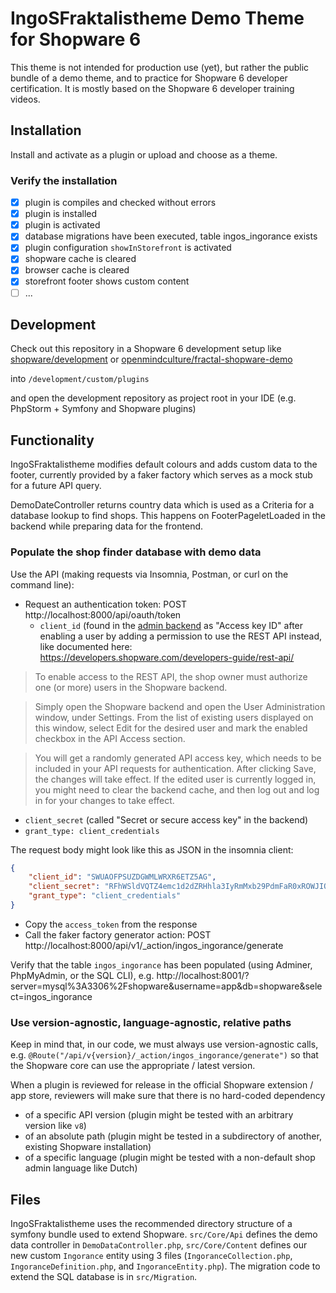 # IngoSFraktalistheme Demo Theme for Shopware 6

This theme is not intended for production use (yet), but rather the public bundle of a demo theme, and to practice for Shopware 6 developer certification. It is mostly based on the Shopware 6 developer training videos.

## Installation

Install and activate as a plugin or upload and choose as a theme.

### Verify the installation

* [x] plugin is compiles and checked without errors
* [x] plugin is installed
* [x] plugin is activated
* [x] database migrations have been executed, table ingos_ingorance exists
* [x] plugin configuration `showInStorefront` is activated
* [x] shopware cache is cleared
* [x] browser cache is cleared
* [x] storefront footer shows custom content
* [ ] ...

## Development

Check out this repository in a Shopware 6 development setup like [shopware/development](https://github.com/shopware/development) or [openmindculture/fractal-shopware-demo](https://github.com/openmindculture/fractal-shopware-demo)

into
`/development/custom/plugins`

and open the development repository as project root in your IDE (e.g. PhpStorm + Symfony and Shopware plugins)

## Functionality

IngoSFraktalistheme modifies default colours and adds custom data to the footer, currently provided by a faker factory which serves as a mock stub for a future API query.

DemoDateController returns country data which is used as a Criteria for a database lookup to find shops. This happens on FooterPageletLoaded in the backend while preparing data for the frontend.

### Populate the shop finder database with demo data

Use the API (making requests via Insomnia, Postman, or curl on the command line):
* Request an authentication token: POST http://localhost:8000/api/oauth/token
  * `client_id` (found in the [admin backend](http://localhost:8000/admin#/sw/integration/index) as "Access key ID" after enabling a user by adding a permission to use the REST API instead, like documented here:
    https://developers.shopware.com/developers-guide/rest-api/
> To enable access to the REST API, the shop owner must authorize one (or more) users in the Shopware backend.

> Simply open the Shopware backend and open the User Administration window, under Settings. From the list of existing users displayed on this window, select Edit for the desired user and mark the enabled checkbox in the API Access section.

> You will get a randomly generated API access key, which needs to be included in your API requests for authentication. After clicking Save, the changes will take effect. If the edited user is currently logged in, you might need to clear the backend cache, and then log out and log in for your changes to take effect.
  * `client_secret` (called "Secret or secure access key" in the backend)
  * `grant_type: client_credentials`

The request body might look like this as JSON in the insomnia client:
```json
{
    "client_id": "SWUAOFPSUZDGWMLWRXR6ETZ5AG",
    "client_secret": "RFhWSldVQTZ4emc1d2dZRHhla3IyRmMxb29PdmFaR0xROWJIQ3U",
    "grant_type": "client_credentials"
}
```

* Copy the `access_token` from the response
* Call the faker factory generator action: POST http://localhost:8000/api/v1/_action/ingos_ingorance/generate

Verify that the table `ingos_ingorance` has been populated (using Adminer, PhpMyAdmin, or the SQL CLI), e.g.
http://localhost:8001/?server=mysql%3A3306%2Fshopware&username=app&db=shopware&select=ingos_ingorance

### Use version-agnostic, language-agnostic, relative paths

Keep in mind that, in our code, we must always use version-agnostic calls, e.g.
`@Route("/api/v{version}/_action/ingos_ingorance/generate")`
so that the Shopware core can use the appropriate / latest version.

When a plugin is reviewed for release in the official Shopware extension / app store,
reviewers will make sure that there is no hard-coded dependency
* of a specific API version (plugin might be tested with an arbitrary version like `v8`)
* of an absolute path (plugin might be tested in a subdirectory of another, existing Shopware installation)
* of a specific language (plugin might be tested with a non-default shop admin language like Dutch)

## Files

IngoSFraktalistheme uses the recommended directory structure of a symfony bundle used to extend Shopware. `src/Core/Api` defines the demo data controller in `DemoDataController.php`, `src/Core/Content` defines our new custom `Ingorance` entity using 3 files (`IngoranceCollection.php`, `IngoranceDefinition.php`, and `IngoranceEntity.php`). The migration code to extend the SQL database is in `src/Migration`.
